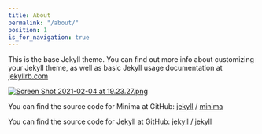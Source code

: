 ```yaml
---
title: About
permalink: "/about/"
position: 1
is_for_navigation: true
---
```


This is the base Jekyll theme. You can find out more info about customizing your Jekyll theme, as well as basic Jekyll usage documentation at [jekyllrb.com](https://jekyllrb.com/)

[![Screen Shot 2021-02-04 at 19.23.27.png](/uploads/Screen%20Shot%202021-02-04%20at%2019.23.27.png)](http://google.com)

You can find the source code for Minima at GitHub:
[jekyll][jekyll-organization] /
[minima](https://github.com/jekyll/minima)

You can find the source code for Jekyll at GitHub:
[jekyll][jekyll-organization] /
[jekyll](https://github.com/jekyll/jekyll)


[jekyll-organization]: https://github.com/jekyll

